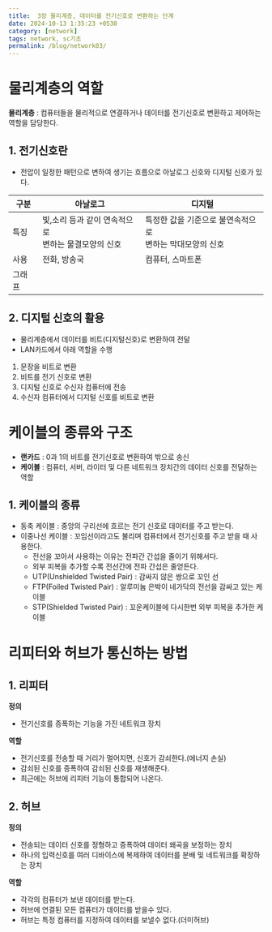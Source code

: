 ```yaml
---
title:  3장 물리계층, 데이터를 전기신호로 변환하는 단계
date: 2024-10-13 1:35:23 +0530
category: [network]
tags: network, sc기초
permalink: /blog/network03/
---
```


# 물리계층의 역할
**물리계층** : 컴퓨터들을 물리적으로 연결하거나 데이터를 전기신호로 변환하고 제어하는 역할을 담당한다. 

## 1. 전기신호란
- 전압이 일정한 패턴으로 변하여 생기는 흐름으로 아날로그 신호와 디지털 신호가 있다. 

| 구분  | 아날로그                               | 디지털                                 |
|-----|------------------------------------|-------------------------------------|
| 특징  | 빛,소리 등과 같이 연속적으로 <br/>변하는 물결모양의 신호 | 특정한 값을 기준으로 불연속적으로<br/>변하는 막대모양의 신호 |
| 사용  | 전화, 방송국                            | 컴퓨터, 스마트폰                           |
| 그래프 |                                    |                                     |

## 2. 디지털 신호의 활용
- 물리계층에서 데이터를 비트(디지털신호)로 변환하여 전달
- LAN카드에서 아래 역할을 수행

1. 문장을 비트로 변환
2. 비트를 전기 신호로 변환
3. 디지털 신호로 수신자 컴퓨터에 전송
4. 수신자 컴퓨터에서 디지털 신호를 비트로 변환 

# 케이블의 종류와 구조
- **랜카드** : 0과 1의 비트를 전기신호로 변환하여 밖으로 송신
- **케이블** : 컴퓨터, 서버, 라이터 및 다른 네트워크 장치간의 데이터 신호를 전달하는 역할

## 1. 케이블의 종류
- 동축 케이블 : 중앙의 구리선에 흐르는 전기 신호로 데이터를 주고 받는다. 
- 이중나선 케이블 : 꼬임선이라고도 불리며 컴퓨터에서 전기신호를 주고 받을 때 사용한다.
  - 전선을 꼬아서 사용하는 이유는 전파간 간섭을 줄이기 위해서다. 
  - 외부 피복을 추가할 수록 전선간에 전파 간섭은 줄얻든다.
  - UTP(Unshielded Twisted Pair) : 감싸지 않은 쌍으로 꼬인 선
  - FTP(Foiled Twisted Pair) : 알루미늄 은박이 네가닥의 전선을 감싸고 있는 케이블
  - STP(Shielded Twisted Pair) : 꼬운케이블에 다시한번 외부 피복을 추가한 케이블

# 리피터와 허브가 통신하는 방법
## 1. 리피터
**정의**  
- 전기신호를 증폭하는 기능을 가진 네트워크 장치 

**역할** 
-  전기신호를 전송할 때 거리가 멀어지면, 신호가 감쇠한다.(에너지 손실)
- 감쇠된 신호를 증폭하여 감쇠된 신호를 재생해준다. 
- 최근에는 허브에 리피터 기능이 통합되어 나온다. 

## 2. 허브
**정의** 
- 전송되는 데이터 신호를 정형하고 증폭하여 데이터 왜곡을 보정하는 장치
- 하나의 입력신호를 여러 디바이스에 복제하여 데이터를 분배 및 네트워크를 확장하는 장치

**역할**
- 각각의 컴퓨터가 보낸 데이터를 받는다.
- 허브에 연결된 모든 컴퓨터가 데이터를 받을수 있다. 
- 허브는 특정 컴퓨터를 지정하여 데이터를 보낼수 없다.(더미허브)
